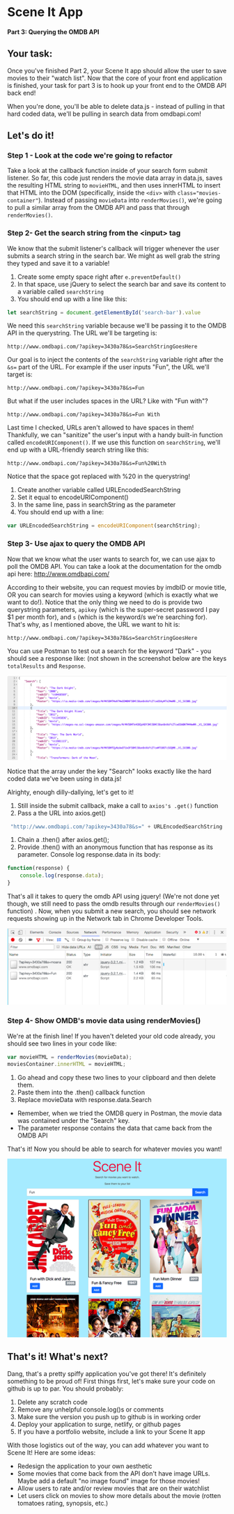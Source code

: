 # Scene It App
####  Part 3: Querying the OMDB API

## Your task:
Once you've finished Part 2, your Scene It app should allow the
user to save movies to their "watch list". Now that the core of your front end
application is finished, your task for part 3 is to hook up your front end to
the OMDB API back end!

When you're done, you'll be able to delete data.js - instead of pulling in that
hard coded data, we'll be pulling in search data from omdbapi.com!

## Let's do it!
### Step 1 - Look at the code we're going to refactor
Take a look at the callback function inside of your search form submit listener.
So far, this code just renders the movie data array in data.js, saves the
resulting HTML string to `movieHTML`, and then uses innerHTML to insert that
HTML into the DOM (specifically, inside the `<div>` with
`class="movies-container"`). Instead of passing `movieData` into
`renderMovies()`, we're going to pull a similar array from the OMDB API and pass
that through `renderMovies()`.

### Step 2- Get the search string from the \<input\> tag

We know that the submit listener's callback will trigger whenever the user
submits a search string in the search bar. We might as well grab the string they
typed and save it to a variable!

1. Create some empty space right after `e.preventDefault()`
1. In that space, use jQuery to select the search bar and save its content to a variable called `searchString`
1. You should end up with a line like this:
  ```js
  let searchString = document.getElementById('search-bar').value
  ```

We need this `searchString` variable because we'll be passing it to the OMDB API
in the querystring. The URL we'll be targeting is:

```
http://www.omdbapi.com/?apikey=3430a78&s=SearchStringGoesHere
```

Our goal is to inject the contents of the `searchString` variable right after
the `&s=` part of the URL. For example if the user inputs "Fun", the URL we'll
target is:

```
http://www.omdbapi.com/?apikey=3430a78&s=Fun
```

But what if the user includes spaces in the URL? Like with "Fun with"?

```
http://www.omdbapi.com/?apikey=3430a78&s=Fun With
```

Last time I checked, URLs aren't allowed to have spaces in them! Thankfully, we
can "sanitize" the user's input with a handy built-in function called
`encodeURIComponent()`. If we use this function on `searchString`, we'll end up
with a URL-friendly search string like this:

```
http://www.omdbapi.com/?apikey=3430a78&s=Fun%20With
```

Notice that the space got replaced with %20 in the querystring!

1. Create another variable called URLEncodedSearchString
1. Set it equal to encodeURIComponent()
1. In the same line, pass in searchString as the parameter
1. You should end up with a line:
```js
var URLEncodedSearchString = encodeURIComponent(searchString);
```

### Step 3- Use ajax to query the OMDB API

Now that we know what the user wants to search for, we can use ajax to poll the
OMDB API. You can take a look at the documentation for the omdb api here:
http://www.omdbapi.com/

According to their website, you can request movies by imdbID or movie title, OR
you can search for movies using a keyword (which is exactly what we want to
do!). Notice that the only thing we need to do is provide two querystring
parameters, `apikey` (which is the super-secret password I pay $1 per month
for), and `s` (which is the keyword/s we're searching for). That's why, as I
mentioned above, the URL we want to hit is:

```
http://www.omdbapi.com/?apikey=3430a78&s=SearchStringGoesHere
```

You can use Postman to test out a search for the keyword "Dark" - you should see
a response like: (not shown in the screenshot below are the keys `totalResults`
and `Response`.

![scene it 1](../img/sceneitImg4.png)

Notice that the array under the key "Search" looks exactly like the hard coded
data we've been using in data.js!

Alrighty, enough dilly-dallying, let's get to it!
1. Still inside the submit callback, make a call to `axios's .get()` function
1. Pass a the URL into axios.get()
```js
 "http://www.omdbapi.com/?apikey=3430a78&s=" + URLEncodedSearchString
 ```
1. Chain a .then() after axios.get();
1. Provide .then() with an anonymous function that has response as its parameter. Console log response.data in its body:
```js
function(response) {
	console.log(response.data);
}
```

That's all it takes to query the omdb API using jquery! (We're not done yet
though, we still need to pass the omdb results through our `renderMovies()`
function) . Now, when you submit a new search, you should see network requests
showing up in the Network tab in Chrome Developer Tools.

![scene it 1](../img/sceneitImg5.png)

### Step 4- Show OMDB's movie data using renderMovies()

We're at the finish line! If you haven't deleted your old code already, you
should see two lines in your code like:

```js
var movieHTML = renderMovies(movieData);
moviesContainer.innerHTML = movieHTML;
```

1. Go ahead and copy these two lines to your clipboard and then delete them.
1. Paste them into the .then() callback function
1. Replace movieData with response.data.Search
  - Remember, when we tried the OMDB query in Postman, the movie data was contained under the "Search" key.
  - The parameter response contains the data that came back from the OMDB API

That's it! Now you should be able to search for whatever movies you want!

![scene it 1](../img/sceneitImg6.png)

## That's it! What's next?

Dang, that's a pretty spiffy application you've got there! It's definitely
something to be proud of! First things first, let's make sure your code on
github is up to par. You should probably:

1. Delete any scratch code
1. Remove any unhelpful console.log()s or comments
1. Make sure the version you push up to github is in working order
1. Deploy your application to surge, netlify, or github pages
1. If you have a portfolio website, include a link to your Scene It app

With those logistics out of the way, you can add whatever you want to Scene It!
Here are some ideas:

- Redesign the application to your own aesthetic
- Some movies that come back from the API don't have image URLs. Maybe add a default "no image found" image for those movies!
- Allow users to rate and/or review movies that are on their watchlist
- Let users click on movies to show more details about the movie (rotten tomatoes rating, synopsis, etc.)

